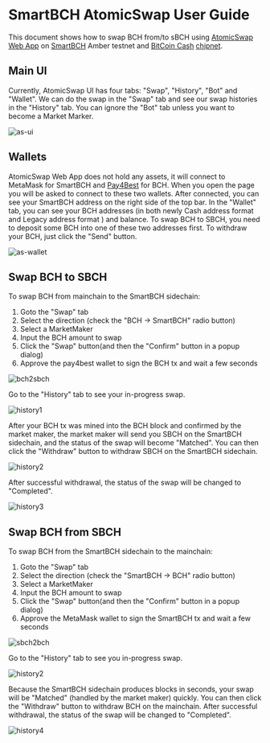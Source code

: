 # SmartBCH AtomicSwap User Guide

This document shows how to swap BCH from/to sBCH using [AtomicSwap Web App](https://atomicswap.cash/) on [SmartBCH](https://smartbch.org/) Amber testnet and [BitCoin Cash](https://bitcoincash.org/) [chipnet](https://docs.bitcoincashnode.org/doc/test-networks/#chipnet).



## Main UI

Currently, AtomicSwap UI has four tabs: "Swap", "History", "Bot" and "Wallet". We can do the swap in the "Swap" tab and see our swap histories in the "History" tab. You can ignore the "Bot" tab unless you want to become a Market Marker.

![as-ui](./images/as-ui.png)



## Wallets

AtomicSwap Web App does not hold any assets, it will connect to MetaMask for SmartBCH and [Pay4Best](https://pay4.best/) for BCH. When you open the page you will be asked to connect to these two wallets. After connected, you can see your SmartBCH address on the right side of the top bar. In the "Wallet" tab, you can see your BCH addresses (in both newly Cash address format and Legacy address format ) and balance. To swap BCH to SBCH, you need to deposit some BCH into one of these two addresses first. To withdraw your BCH, just click the "Send" button.

![as-wallet](./images/as-wallet.png)



## Swap BCH to SBCH

To swap BCH from mainchain to the SmartBCH sidechain:

1. Goto the "Swap" tab
2. Select the direction (check the "BCH -\> SmartBCH" radio button)
3. Select a MarketMaker
4. Input the BCH amount to swap
5. Click the "Swap" button(and then the "Confirm" button in a popup dialog)
6. Approve the pay4best wallet to sign the BCH tx and wait a few seconds

![bch2sbch](./images/as-m2s.png)

Go to the "History" tab to see your in-progress swap.

![history1](./images/as-history1.png)

After your BCH tx was mined into the BCH block and confirmed by the market maker, the market maker will send you SBCH on the SmartBCH sidechain, and the status of the swap will become "Matched". You can then click the "Withdraw" button to withdraw SBCH on the SmartBCH sidechain.

![history2](./images/as-history2.png)

After successful withdrawal, the status of the swap will be changed to "Completed".

![history3](./images/as-history3.png)

## Swap BCH from SBCH

To swap BCH from the SmartBCH sidechain to the mainchain:

1. Goto the "Swap" tab
2. Select the direction (check the "SmartBCH -\> BCH" radio button)
3. Select a MarketMaker
4. Input the BCH amount to swap
5. Click the "Swap" button(and then the "Confirm" button in a popup dialog)
6. Approve the MetaMask wallet to sign the SmartBCH tx and wait a few seconds

![sbch2bch](./images/as-s2m.png)

Go to the "History" tab to see you in-progress swap. 

![history2](./images/as-history2.png)

Because the SmartBCH sidechain produces blocks in seconds, your swap will be "Matched" (handled by the market maker) quickly. You can then click the "Withdraw" button to withdraw BCH on the mainchain. After successful withdrawal, the status of the swap will be changed to "Completed".

![history4](./images/as-history4.png)
